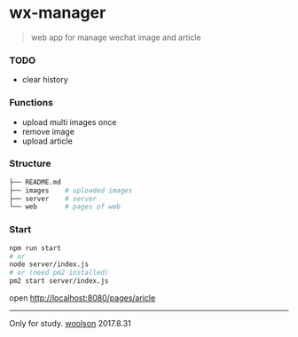 # wx-manager

> web app for manage wechat image and article

### TODO

- clear history

### Functions

- upload multi images once
- remove image
- upload article

### Structure
```bash
├── README.md
├── images    # uploaded images
├── server    # server
└── web       # pages of web
```

### Start

```bash
npm run start
# or
node server/index.js
# or (need pm2 installed)
pm2 start server/index.js
```

open [http://localhost:8080/pages/aricle](http://localhost:8080/pages/aricle)

---

Only for study. [woolson](woolson.github.io) 2017.8.31
